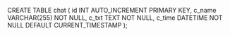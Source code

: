 <!-- ตารางฐานข้อมูล -->
CREATE TABLE chat (
    id INT AUTO_INCREMENT PRIMARY KEY,
    c_name VARCHAR(255) NOT NULL,
    c_txt TEXT NOT NULL,
    c_time DATETIME NOT NULL DEFAULT CURRENT_TIMESTAMP
);